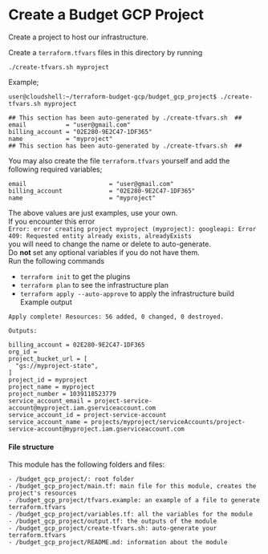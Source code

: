 # Create a Budget GCP Project
Create a project to host our infrastructure.  

Create a `terraform.tfvars` files in this directory by running  
```
./create-tfvars.sh myproject
```
Example;
```
user@cloudshell:~/terraform-budget-gcp/budget_gcp_project$ ./create-tfvars.sh myproject

## This section has been auto-generated by ./create-tfvars.sh  ##
email           = "user@gmail.com"
billing_account = "02E280-9E2C47-1DF365"
name            = "myproject"
## This section has been auto-generated by ./create-tfvars.sh  ##
```
You may also create the file `terraform.tfvars` yourself and add  the following required variables;

```
email                       = "user@gmail.com"
billing_account             = "02E280-9E2C47-1DF365"
name                        = "myproject"
```
The above values are just examples, use your own.  
If you encounter this error  
`Error: error creating project myproject (myproject): googleapi: Error 409: Requested entity already exists, alreadyExists`  
you will need to change the name or delete to auto-generate.  
Do **not** set any optional variables if you do not have them.  
Run the following commands

- `terraform init` to get the plugins
- `terraform plan` to see the infrastructure plan
- `terraform apply --auto-approve` to apply the infrastructure build  
Example output
```
Apply complete! Resources: 56 added, 0 changed, 0 destroyed.

Outputs:

billing_account = 02E280-9E2C47-1DF365
org_id = 
project_bucket_url = [
  "gs://myproject-state",
]
project_id = myproject
project_name = myproject
project_number = 1039118523779
service_account_email = project-service-account@myproject.iam.gserviceaccount.com
service_account_id = project-service-account
service_account_name = projects/myproject/serviceAccounts/project-service-account@myproject.iam.gserviceaccount.com
```


#### File structure
This module has the following folders and files:
```
- /budget_gcp_project/: root folder
- /budget_gcp_project/main.tf: main file for this module, creates the project's resources
- /budget_gcp_project/tfvars.example: an example of a file to generate terraform.tfvars
- /budget_gcp_project/variables.tf: all the variables for the module
- /budget_gcp_project/output.tf: the outputs of the module
- /budget_gcp_project/create-tfvars.sh: auto-generate your terraform.tfvars
- /budget_gcp_project/README.md: information about the module
```